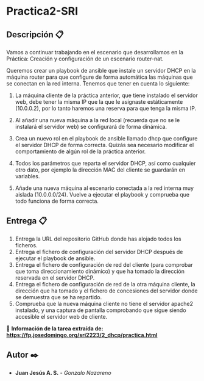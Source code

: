 # Practica2-SRI

## Descripción 📋

Vamos a continuar trabajando en el escenario que desarrollamos en la Práctica: Creación y configuración de un escenario router-nat.

Queremos crear un playbook de ansible que instale un servidor DHCP en la máquina router para que configure de forma automática las máquinas que se conectan en la red interna. Tenemos que tener en cuenta lo siguiente:

1. La máquina cliente de la práctica anterior, que tiene instalado el servidor web, debe tener la misma IP que la que le asignaste estáticamente (10.0.0.2), por lo tanto haremos una reserva para que tenga la misma IP.

2. Al añadir una nueva máquina a la red local (recuerda que no se le instalará el servidor web) se configurará de forma dinámica.

3. Crea un nuevo rol en el playbook de ansible llamado dhcp que configure el servidor DHCP de forma correcta. Quizás sea necesario modificar el comportamiento de algún rol de la práctica anterior.

4. Todos los parámetros que reparta el servidor DHCP, así como cualquier otro dato, por ejemplo la dirección MAC del cliente se guardarán en variables.

5. Añade una nueva máquina al escenario conectada a la red interna muy aislada (10.0.0.0/24). Vuelve a ejecutar el playbook y comprueba que todo funciona de forma correcta.

## Entrega 📋

1. Entrega la URL del repositorio GitHub donde has alojado todos los ficheros.
2. Entrega el fichero de configuración del servidor DHCP después de ejecutar el playbook de ansible.
3. Entrega el fichero de configuración de red del cliente (para comprobar que toma direccionamiento dinámico) y que ha tomado la dirección reservada en el servidor DHCP.
4. Entrega el fichero de configuración de red de la otra máquina cliente, la dirección que ha tomado y el fichero de concesiones del servidor donde se demuestra que se ha repartido.
5. Comprueba que la nueva máquina cliente no tiene el servidor apache2 instalado, y una captura de pantalla comprobando que sigue siendo accesible el servidor web de cliente.

🔗 **Información de la tarea extraída de: https://fp.josedomingo.org/sri2223/2_dhcp/practica.html**

## Autor ✒️

* **Juan Jesús A. S.** - *Gonzalo Nazareno*